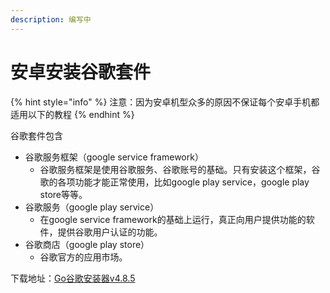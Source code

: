 ```yaml
---
description: 编写中
---
```


# 安卓安装谷歌套件

{% hint style="info" %}
注意：因为安卓机型众多的原因不保证每个安卓手机都适用以下的教程
{% endhint %}

谷歌套件包含

* 谷歌服务框架（google service framework）
  * 谷歌服务框架是使用谷歌服务、谷歌账号的基础。只有安装这个框架，谷歌的各项功能才能正常使用，比如google play service，google play store等等。
* 谷歌服务（google play service）
  * 在google service framework的基础上运行，真正向用户提供功能的软件，提供谷歌用户认证的功能。
* 谷歌商店（google play store）
  * 谷歌官方的应用市场。

下载地址：[Go谷歌安装器v4.8.5](https://heaid.top/index.php/go/aHR0cHM6Ly9wYW4udXR1dG9vbHMuY29tL29uZWRyaXZlLzAxXyVFOCVCRCVBRiVFNCVCQiVCNi8xMF8lRTUlOUIlQkQlRTUlQTQlOTYlRTUlQUUlODklRTUlOEQlOTMlRTglQkQlQUYlRTQlQkIlQjYvR28lRTglQjAlQjclRTYlQUQlOEMlRTUlQUUlODklRTglQTMlODUlRTUlOTklQTh2NC44LjUuYXBr)

